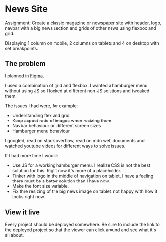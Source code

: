 # News Site

Assignment: Create a classic magazine or newspaper site with header, logo, navbar with a big news section and grids of other news using flexbox and grid.

Displaying 1 column on mobile, 2 columns on tablets and 4 on desktop with set breakpoints.

## The problem

I planned in [Figma](https://www.figma.com/file/9nAnpyhMeLF0y2dNAWvu60/Daily-Mews?node-id=0%3A1&t=ouQxG38dDVJLHM6y-1).

I used a combination of grid and flexbox. I wanted a hamburger menu without using JS so I looked at different non-JS solutions and tweaked them.

The issues I had were, for example:
- Understanding flex and grid
- Keep aspect ratio of images when resizing them
- Navbar behaviour on different screen sizes
- Hamburger menu behaviour

I googled, read on stack overflow, read on mdn web documents and watched youtube videos for different ways to solve issues.

If I had more time I would:
- Use JS for a working hamburger menu. I realize CSS is not the best solution for this. Right now it's more of a placeholder.
- Tinker with logo in the middle of navigation on tablet, I have a feeling there must be a better solution than I have now.
- Make the font size variable.
- Fix thre resizing of the big news image on tablet, not happy with how it looks right now.

## View it live
Every project should be deployed somewhere. Be sure to include the link to the deployed project so that the viewer can click around and see what it's all about.
